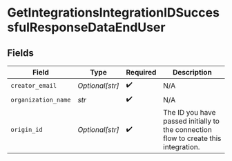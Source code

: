 # GetIntegrationsIntegrationIDSuccessfulResponseDataEndUser


## Fields

| Field                                                                               | Type                                                                                | Required                                                                            | Description                                                                         |
| ----------------------------------------------------------------------------------- | ----------------------------------------------------------------------------------- | ----------------------------------------------------------------------------------- | ----------------------------------------------------------------------------------- |
| `creator_email`                                                                     | *Optional[str]*                                                                     | :heavy_check_mark:                                                                  | N/A                                                                                 |
| `organization_name`                                                                 | *str*                                                                               | :heavy_check_mark:                                                                  | N/A                                                                                 |
| `origin_id`                                                                         | *Optional[str]*                                                                     | :heavy_check_mark:                                                                  | The ID you have passed initially to the connection flow to create this integration. |